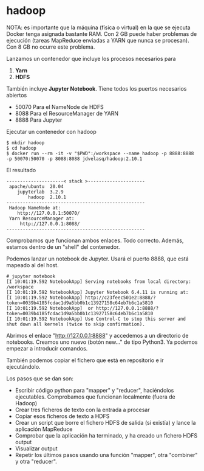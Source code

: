 # hadoop

NOTA: es importante que la máquina (física o virtual) en la que se ejecuta Docker tenga asignada bastante RAM. Con 2 GB puede haber problemas de ejecución (tareas MapReduce enviadas a YARN que nunca se procesan). Con 8 GB no ocurre este problema. 

Lanzamos un contenedor que incluye los procesos necesarios para

1. **Yarn**
2. **HDFS**

También incluye **Jupyter Notebook**. Tiene todos los puertos necesarios abiertos

* 50070 Para el NameNode de HDFS
* 8088 Para el ResourceManager de YARN
* 8888 Para Jupyter

Ejecutar un contenedor con hadoop

```shell
$ mkdir hadoop
$ cd hadoop
$ docker run --rm -it -v "$PWD":/workspace --name hadoop -p 8888:8888 -p 50070:50070 -p 8088:8088 jdvelasq/hadoop:2.10.1
```

El resultado

```shell
---------------------< stack >---------------------
 apache/ubuntu  20.04
    jupyterlab  3.2.9
        hadoop  2.10.1
---------------------------------------------------
 Hadoop NameNode at: 
    http://127.0.0.1:50070/
 Yarn ResourceManager at: 
     http://127.0.0.1:8088/
---------------------------------------------------
```

Comprobamos que funcionan ambos enlaces. Todo correcto. Además, estamos dentro de un "shell" del contenedor. 

Podemos lanzar un notebook de Jupyter. Usará el puerto 8888, que está mapeado al del host. 

```shell
# jupyter notebook 
[I 10:01:19.592 NotebookApp] Serving notebooks from local directory: /workspace
[I 10:01:19.592 NotebookApp] Jupyter Notebook 6.4.11 is running at:
[I 10:01:19.592 NotebookApp] http://c23feec501e2:8888/?token=0039b4185fcdac1d9a5bb0b1c13927158c64eb7b6c1a5810
[I 10:01:19.592 NotebookApp]  or http://127.0.0.1:8888/?token=0039b4185fcdac1d9a5bb0b1c13927158c64eb7b6c1a5810
[I 10:01:19.592 NotebookApp] Use Control-C to stop this server and shut down all kernels (twice to skip confirmation).
```

Abrimos el enlace "http://127.0.0.1:8888" y accedemos a un directorio de notebooks. Creamos uno nuevo (botón new..." de tipo Python3. Ya podemos empezar a introducir comandos. 

También podemos copiar el fichero que está en repositorio e ir ejecutándolo. 

Los pasos que se dan son:

* Escribir código python para "mapper" y "reducer", haciéndolos ejecutables. Comprobamos que funcionan localmente (fuera de Hadoop)
* Crear tres ficheros de texto con la entrada a procesar
* Copiar esos ficheros de texto a HDFS
* Crear un script que borre el fichero HDFS de salida (si existía) y lance la aplicación MapReduce
* Comprobar que la aplicación ha terminado, y ha creado un fichero HDFS output
* Visualizar output
* Repetir los últimos pasos usando una función "mapper", otra "combiner" y otra "reducer".


